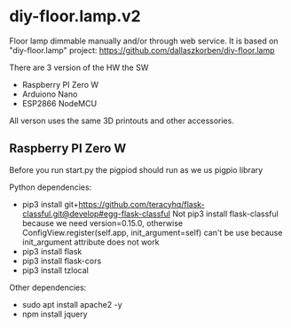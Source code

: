 # diy-floor.lamp.v2

Floor lamp dimmable manually and/or through web service. It is based on "diy-floor.lamp" project: https://github.com/dallaszkorben/diy-floor.lamp

There are 3 version of the HW the SW

- Raspberry PI Zero W
- Arduiono Nano
- ESP2866 NodeMCU

All verson uses the same 3D printouts and other accessories.

## Raspberry PI Zero W

Before you run start.py the pigpiod should run as we us pigpio library

Python dependencies:
 - pip3 install git+https://github.com/teracyhq/flask-classful.git@develop#egg-flask-classful
        Not pip3 install flask-classful because we need version=0.15.0, otherwise ConfigView.register(self.app, init_argument=self) can't be use because init_argument attribute does not work
 - pip3 install flask
 - pip3 install flask-cors
 - pip3 install tzlocal

Other dependencies:
 - sudo apt install apache2 -y
 - npm install jquery

